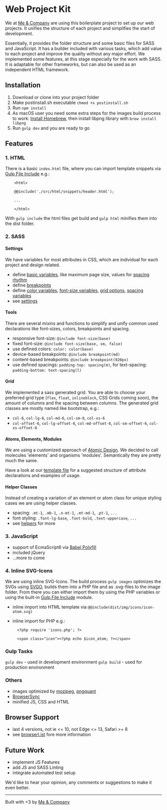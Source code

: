 # Web Project Kit

We at [Me & Company](https://me-company.de) are using this boilerplate project to set up our web projects. It unifies the structure of each project and simplifies the start of development.

Essentially, it provides the folder structure and some basic files for SASS and JavaScript. It has a builder included with various tasks, which add value to each project and improve the quality without any major effort. We implemented some features, at this stage especially for the work with SASS. It is adaptable for other frameworks, but can also be used as an independent HTML framework.

## Installation

1. Download or clone into your project folder
2. Make postinstall.sh executable ``chmod +x postinstall.sh``
3. Run ``npm install``
4. As macOS user you need some extra steps for the images build process to work: [Install Homebrew](https://brew.sh/), then install libpng library with ``brew install libpng``
5. Run ``gulp dev`` and you are ready to go


## Features

### 1. HTML

There is a basic ``index.html`` file, where you can import template snippets via [Gulp File Include](https://www.npmjs.com/package/gulp-file-include) e.g.:

        <html>

        @@include('./src/html/snippets/header.html');

        ...

        </html>

With ``gulp include`` the html files get build and ``gulp html`` minifies them into the dist folder.

### 2. SASS

#### Settings

We have variables for most attributes in CSS, which are individual for each project and design related.

* define [basic variables](/src/sass/01_settings/_base-vars.scss), like maximum page size, values for [spacing rhythm](http://typecast.com/blog/4-simple-steps-to-vertical-rhythm)
* define [breakpoints](/src/sass/01_settings/_breakpoints.scss)
* define [color variables](/src/sass/01_settings/_colors.scss), [font-size variables](/src/sass/01_settings/_font-sizes.scss), [grid options](/src/sass/01_settings/_grid.scss), [spacing variables](/src/sass/01_settings/_spacing.scss)
* see [settings](/src/sass/01_settings)

#### Tools

There are several mixins and functions to simplify and unify common used declarations like font-sizes, colors, breakpoints and spacing.

* responsive font-size: ``@include font-size(base)``
* fixed font-size: ``@include font-size(base, sm, false)``
* use defined colors: ``color: color(base)``
* device-based breakpoints: ``@include breakpoint(md)``
* content-based breakpoints: ``@include breakpoint(920px)``
* use defined spacings: ``padding-top: spacing(m)``, for text-spacing: ``padding-bottom: text-spacing(l)``

#### Grid

We implemented a sass generated grid. You are able to choose your preferred grid type (``flex``, ``float``, ``inlineblock``, CSS Grids coming soon), the amount of columns and the spacing between columns. The generated grid classes are mostly named like bootstrap, e.g.:

* ``col-6``, ``col-lg-6``, ``col-md-6``, ``col-sm-6``, ``col-xs-6``
* ``col-offset-6``, ``col-lg-offset-6``, ``col-md-offset-6``, ``col-sm-offset-6``, ``col-xs-offset-6``

#### Atoms, Elements, Modules
We are using a customized approach of [Atomic Design](http://bradfrost.com/blog/post/atomic-web-design/). We decided to call molecules 'elements' and organisms 'modules'. Semantically they are pretty much the same.

Have a look at our [template file](/src/sass/_template.scss) for a suggested structure of attribute declarations and examples of usage.

#### Helper Classes

Instead of creating a variation of an element or atom class for unique styling cases we are using helper classes.
* spacing: ``.mt-1``, ``.mb-1``, ``.n-mt-1``, ``.mt-md-1``, ``.pt-1``, ``...``
* font styling: ``.font-lg-base``, ``.font-bold``, ``.text-uppercase``, ``...``
* see [helpers](/src/sass/09_helpers) for more

### 3. JavaScript
* support of EcmaScript6 via [Babel Polyfill](https://babeljs.io/docs/usage/polyfill/)
* included jQuery
* ...more to come

### 4. Inline SVG-Icons

We are using inline SVG-Icons. The build process ``gulp images`` optimizes the SVGs using [SVGO](https://github.com/svg/svgo), builds them into a PHP file and as .svg-files to the image folder. From there you can either import them by using the PHP variables or using the built-in [Gulp File Include](https://www.npmjs.com/package/gulp-file-include) module.
* inline import into HTML template via ``@@include(dist/img/icons/icon-atom.svg)``
* inline import for PHP e.g.:

        <?php require 'icons.php'; ?>

        <span class="icon"><?php echo $icon_atom; ?></span>

### Gulp Tasks

``gulp dev`` - used in development environment
``gulp build`` - used for production environment

### Others
* images optimized by [mozjpeg](https://www.npmjs.com/package/mozjpeg), [pngquant](https://www.npmjs.com/package/pngquant)
* [BrowserSync](https://www.browsersync.io/)
* minified JS, CSS and HTML

## Browser Support
* last 4 versions, not ie <= 10, not Edge <= 13, Safari >= 8
* see [browserl.ist](http://browserl.ist/?q=last+4+versions%2C+not+ie+%3C%3D+10%2C+not+Edge+%3C%3D+13%2C+Safari+%3E%3D+8) fore more information

## Future Work

* implement JS Features
* add JS and SASS Linting
* integrate automated test setup


We'd like to hear your opinion, any comments or suggestions to make it even better.

----
Built with <3 by [Me & Company](https://me-company.de)
